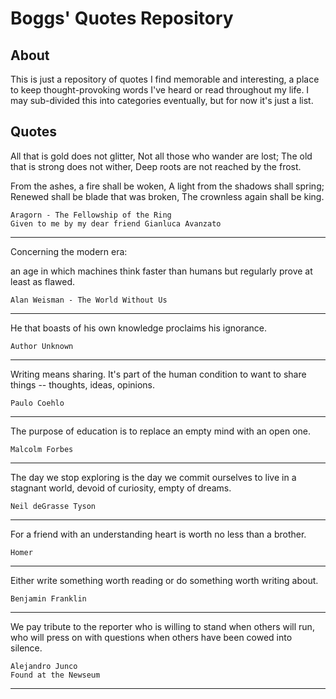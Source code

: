 # Boggs' Quotes Repository
## About
This is just a repository of quotes I find memorable and interesting, a place to keep thought-provoking words I've heard or read throughout my life. I may sub-divided this into categories eventually, but for now it's just a list.

## Quotes

All that is gold does not glitter,
Not all those who wander are lost;
The old that is strong does not wither,
Deep roots are not reached by the frost.

From the ashes, a fire shall be woken,
A light from the shadows shall spring;
Renewed shall be blade that was broken,
The crownless again shall be king.
    
    Aragorn - The Fellowship of the Ring
    Given to me by my dear friend Gianluca Avanzato

---

Concerning the modern era:

an age in which machines think faster than humans but regularly prove at least as flawed.
    
    Alan Weisman - The World Without Us

---

He that boasts of his own knowledge proclaims his ignorance.
    
    Author Unknown
    
---

Writing means sharing. It's part of the human condition to want to share things -- thoughts, ideas, opinions.
    
    Paulo Coehlo
    
---

The purpose of education is to replace an empty mind with an open one.
    
    Malcolm Forbes
    
---

The day we stop exploring is the day we commit ourselves to live in a stagnant world, devoid of curiosity, empty of dreams.
    
    Neil deGrasse Tyson
    
---

For a friend with an understanding heart is worth no less than a brother.
    
    Homer

---

Either write something worth reading or do something worth writing about.
    
    Benjamin Franklin
    
---

We pay tribute to the reporter who is willing to stand when others will run, who will press on with questions when others have been cowed into silence.

    Alejandro Junco
    Found at the Newseum

---

